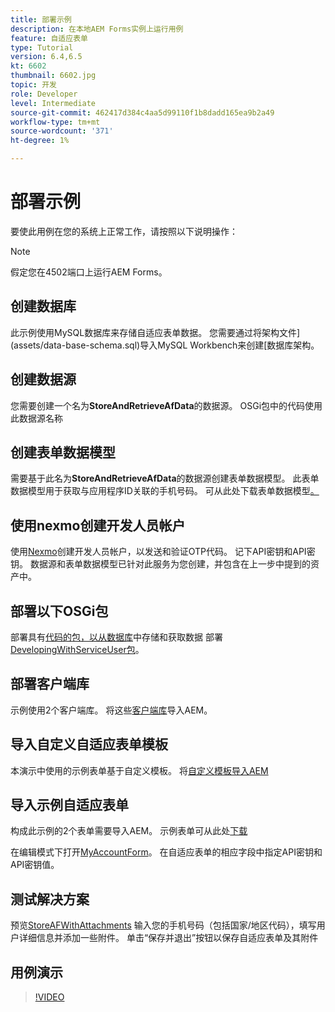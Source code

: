 ```yaml
---
title: 部署示例
description: 在本地AEM Forms实例上运行用例
feature: 自适应表单
type: Tutorial
version: 6.4,6.5
kt: 6602
thumbnail: 6602.jpg
topic: 开发
role: Developer
level: Intermediate
source-git-commit: 462417d384c4aa5d99110f1b8dadd165ea9b2a49
workflow-type: tm+mt
source-wordcount: '371'
ht-degree: 1%

---
```




# 部署示例

要使此用例在您的系统上正常工作，请按照以下说明操作：

>[!NOTE]
>假定您在4502端口上运行AEM Forms。


## 创建数据库

此示例使用MySQL数据库来存储自适应表单数据。 您需要通过将架构文件](assets/data-base-schema.sql)导入MySQL Workbench来创建[数据库架构。

## 创建数据源

您需要创建一个名为&#x200B;**StoreAndRetrieveAfData**&#x200B;的数据源。 OSGi包中的代码使用此数据源名称

## 创建表单数据模型

需要基于此名为&#x200B;**StoreAndRetrieveAfData**&#x200B;的数据源创建表单数据模型。 此表单数据模型用于获取与应用程序ID关联的手机号码。 可从此处下载表单数据模型[。](assets/2-Factor-Authentication-DataSource-and-FDM.zip)

## 使用nexmo创建开发人员帐户

使用[Nexmo](https://dashboard.nexmo.com/)创建开发人员帐户，以发送和验证OTP代码。 记下API密钥和API密钥。 数据源和表单数据模型已针对此服务为您创建，并包含在上一步中提到的资产中。

## 部署以下OSGi包

部署具有[代码的包，以从数据库](assets/FetchPartiallyCompletedForm.PartiallyCompletedForm.core-1.0-SNAPSHOT.jar)中存储和获取数据
部署[DevelopingWithServiceUser包](https://experienceleague.adobe.com/docs/experience-manager-learn/forms/assets/common-osgi-bundles/DevelopingWithServiceUser.jar)。

## 部署客户端库

示例使用2个客户端库。 将这些[客户端库](assets/client-libraries.zip)导入AEM。

## 导入自定义自适应表单模板

本演示中使用的示例表单基于自定义模板。 将[自定义模板导入AEM](assets/custom-template-with-page-component.zip)

## 导入示例自适应表单

构成此示例的2个表单需要导入AEM。 示例表单可从此处[下载](assets/sample-forms.zip)

在编辑模式下打开[MyAccountForm](http://localhost:4502/editor.html/content/forms/af/myaccountform.html)。 在自适应表单的相应字段中指定API密钥和API密钥值。

## 测试解决方案

预览[StoreAFWithAttachments](http://localhost:4502/content/dam/formsanddocuments/storeafwithattachments/jcr:content?wcmmode=disabled)
输入您的手机号码（包括国家/地区代码），填写用户详细信息并添加一些附件。 单击“保存并退出”按钮以保存自适应表单及其附件


## 用例演示

>[!VIDEO](https://video.tv.adobe.com/v/327122?quality=9&learn=on)
